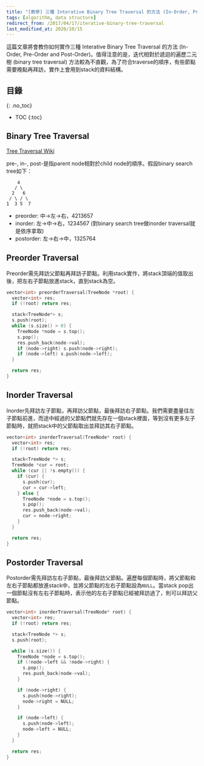 ```yaml
---
title: "[教學] 三種 Interative Binary Tree Traversal 的方法 (In-Order, Pre-Order and Post-Order)"
tags: [algorithm, data structure]
redirect_from: /2017/04/17/iterative-binary-tree-traversal
last_modified_at: 2020/10/15
---
```


這篇文章將會教你如何實作三種 Interative Binary Tree Traversal 的方法 (In-Order, Pre-Order and Post-Order)。值得注意的是，迭代相對於遞迴的遍歷二元樹 (binary tree traversal) 方法較為不直觀，為了符合traverse的順序，有些節點需要晚點再拜訪，實作上會用到stack的資料結構。

## 目錄
{: .no_toc}

- TOC
{:toc}

## Binary Tree Traversal

[Tree Traversal Wiki](https://en.wikipedia.org/wiki/Tree_traversal#Depth-first_search)

pre-, in-, post-是指parent node相對於child node的順序。假設binary search tree如下：

~~~
    4
   / \
  2   6
 / \ / \
1  3 5  7
~~~

* preorder: 中->左->右，4213657
* inorder: 左->中->右，1234567 (對binary search tree做inorder traversal就是依序拿取)
* postorder: 左->右->中，1325764

## Preorder Traversal

Preorder需先拜訪父節點再拜訪子節點。利用stack實作，將stack頂端的值取出後，把左右子節點放進stack，直到stack為空。

~~~C
vector<int> preorderTraversal(TreeNode *root) {
  vector<int> res;
  if (!root) return res;

  stack<TreeNode*> s;
  s.push(root);
  while (s.size() > 0) {
    TreeNode *node = s.top();
    s.pop();
    res.push_back(node->val);
    if (node->right) s.push(node->right);
    if (node->left) s.push(node->left);
  }

  return res;
}
~~~

## Inorder Traversal

Inorder先拜訪左子節點，再拜訪父節點，最後拜訪右子節點。我們需要盡量往左子節點前進，而途中經過的父節點們就先存在一個stack裡面，等到沒有更多左子節點時，就把stack中的父節點取出並拜訪其右子節點。

~~~C
vector<int> inorderTraversal(TreeNode* root) {
  vector<int> res;
  if (!root) return res;

  stack<TreeNode *> s;
  TreeNode *cur = root;
  while (cur || !s.empty()) {
    if (cur) {
      s.push(cur);
      cur = cur->left;
    } else {
      TreeNode *node = s.top();
      s.pop();
      res.push_back(node->val);
      cur = node->right;
    }
  }

  return res;
}
~~~

## Postorder Traversal

Postorder需先拜訪左右子節點，最後拜訪父節點。遍歷每個節點時，將父節點和左右子節點都放進stack中，並將父節點的左右子節點設為`NULL`。當stack pop出一個節點沒有左右子節點時，表示他的左右子節點已經被拜訪過了，則可以拜訪父節點。

~~~C
vector<int> inorderTraversal(TreeNode* root) {
  vector<int> res;
  if (!root) return res;

  stack<TreeNode *> s;
  s.push(root);

  while (s.size()) {
    TreeNode *node = s.top();
    if (!node->left && !node->right) {
      s.pop();
      res.push_back(node->val);
    }

    if (node->right) {
      s.push(node->right);
      node->right = NULL;
    }

    if (node->left) {
      s.push(node->left);
      node->left = NULL;
    }
  }

  return res;
}
~~~
